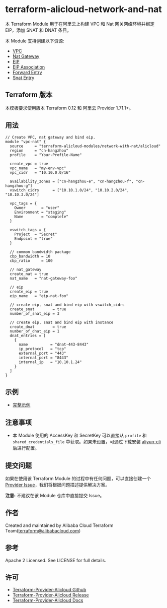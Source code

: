 terraform-alicloud-network-and-nat
==================================

本 Terraform Module 用于在阿里云上构建 VPC 和 Nat 网关网络环境并绑定 EIP，添加 SNAT 和 DNAT 条目。

本 Module 支持创建以下资源:

* [VPC](https://www.terraform.io/docs/providers/alicloud/r/vpc.html)
* [Nat Gateway](https://www.terraform.io/docs/providers/alicloud/r/nat_gateway.html)
* [EIP](https://www.terraform.io/docs/providers/alicloud/r/eip.html)
* [EIP Association](https://www.terraform.io/docs/providers/alicloud/r/eip_association.html)
* [Forward Entry](https://www.terraform.io/docs/providers/alicloud/r/forward_entry.html)
* [Snat Entry](https://www.terraform.io/docs/providers/alicloud/r/snat.html)

## Terraform 版本

本模板要求使用版本 Terraform 0.12 和 阿里云 Provider 1.71.1+。

## 用法

```hcl
// Create VPC, nat gateway and bind eip.
module "vpc-nat" {
  source     = "terraform-alicloud-modules/network-with-nat/alicloud"
  region     = "cn-hangzhou"
  profile    = "Your-Profile-Name"

  create_vpc = true
  vpc_name   = "my-env-vpc"
  vpc_cidr   = "10.10.0.0/16"

  availability_zones = ["cn-hangzhou-e", "cn-hangzhou-f", "cn-hangzhou-g"]
  vswitch_cidrs      = ["10.10.1.0/24", "10.10.2.0/24", "10.10.3.0/24"]

  vpc_tags = {
    Owner       = "user"
    Environment = "staging"
    Name        = "complete"
  }

  vswitch_tags = {
    Project  = "Secret"
    Endpoint = "true"
  }

  // common bandwidth package
  cbp_bandwidth = 10
  cbp_ratio     = 100

  // nat_gateway
  create_nat = true
  nat_name   = "nat-gateway-foo"

  // eip
  create_eip = true
  eip_name   = "eip-nat-foo"

  // create eip, snat and bind eip with vswitch_cidrs
  create_snat        = true
  number_of_snat_eip = 3

  // create eip, snat and bind eip with instance
  create_dnat        = true
  number_of_dnat_eip = 1
  dnat_entries = [
    {
      name          = "dnat-443-8443"
      ip_protocol   = "tcp"
      external_port = "443"
      internal_port = "8443"
      internal_ip   = "10.10.1.24"
    }
  ]
}
```

## 示例

* [完整示例](https://github.com/terraform-alicloud-modules/terraform-alicloud-network-with-nat/tree/master/examples/complete)

## 注意事项

* 本 Module 使用的 AccessKey 和 SecretKey 可以直接从 `profile` 和 `shared_credentials_file` 中获取。如果未设置，可通过下载安装 [aliyun-cli](https://github.com/aliyun/aliyun-cli#installation) 后进行配置。

提交问题
-------
如果在使用该 Terraform Module 的过程中有任何问题，可以直接创建一个 [Provider Issue](https://github.com/terraform-providers/terraform-provider-alicloud/issues/new)，我们将根据问题描述提供解决方案。

**注意:** 不建议在该 Module 仓库中直接提交 Issue。

作者
-------
Created and maintained by Alibaba Cloud Terraform Team(terraform@alibabacloud.com)

参考
----
Apache 2 Licensed. See LICENSE for full details.

许可
---------
* [Terraform-Provider-Alicloud Github](https://github.com/terraform-providers/terraform-provider-alicloud)
* [Terraform-Provider-Alicloud Release](https://releases.hashicorp.com/terraform-provider-alicloud/)
* [Terraform-Provider-Alicloud Docs](https://www.terraform.io/docs/providers/alicloud/index.html)
